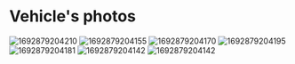 Vehicle's photos
====

![1692879204210](https://github.com/1Titanium/Preparation-for-the-season-2023/assets/141386214/3f1fa474-bf43-4632-af5c-a236d38b5f32)
![1692879204155](https://github.com/1Titanium/Preparation-for-the-season-2023/assets/141386214/6b1fb27c-aa5f-431c-ac09-682a7285e249)
![1692879204170](https://github.com/1Titanium/Preparation-for-the-season-2023/assets/141386214/0d85227e-1591-4e14-92d2-4bbd0e079bc9)
![1692879204195](https://github.com/1Titanium/Preparation-for-the-season-2023/assets/141386214/2b461ba0-20b1-478f-8b09-c4d4e8e5ec55)
![1692879204181](https://github.com/1Titanium/Preparation-for-the-season-2023/assets/141386214/d321e203-3731-4bda-8912-a8e8fcbb99a5)
![1692879204142](https://github.com/1Titanium/Preparation-for-the-season-2023/assets/141386214/7c63f309-b863-48eb-bdf5-c74c39ca0849)
![1692879204142](https://github.com/1Titanium/Preparation-for-the-season-2023/assets/141386214/e49f2c31-934e-4874-b169-e2837b43a934)
